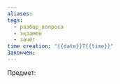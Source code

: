 ```yaml
---
aliases: 
tags:
  - разбор_вопроса
  - экзамен
  - зачёт
time creation: "{{date}}T{{time}}"
Закончен:
---
```

Предмет: 